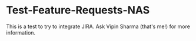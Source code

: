# Test-Feature-Requests-NAS
This is a test to try to integrate JIRA. Ask Vipin Sharma (that's me!) for more information. 
